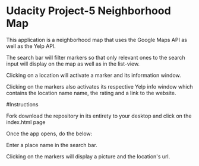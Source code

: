 # Udacity Project-5 Neighborhood Map

This application is a neighborhood map that uses the Google Maps API as well as the Yelp API.

The search bar will filter markers so that only relevant ones to the search input will display on the map as well as in the list-view.

Clicking on a location will activate a marker and its information window.

Clicking on the markers also activates its respective Yelp info window which contains the location name name, the rating and a link to the website.


#Instructions

Fork download the repository in its entirety to your desktop and click on the index.html page

Once the app opens, do the below:

Enter a place name in the search bar.

Clicking on the markers will display a picture and the location's url.